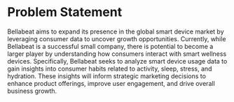 # Problem Statement

Bellabeat aims to expand its presence in the global smart device market by leveraging consumer data to uncover growth opportunities. Currently, while Bellabeat is a successful small company, there is potential to become a larger player by understanding how consumers interact with smart wellness devices. Specifically, Bellabeat seeks to analyze smart device usage data to gain insights into consumer habits related to activity, sleep, stress, and hydration. These insights will inform strategic marketing decisions to enhance product offerings, improve user engagement, and drive overall business growth.

